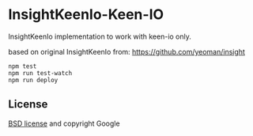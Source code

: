 # InsightKeenIo-Keen-IO

InsightKeenIo implementation to work with keen-io only.

based on original InsightKeenIo from: https://github.com/yeoman/insight

```
npm test
npm run test-watch
npm run deploy
```

## License

[BSD license](http://opensource.org/licenses/bsd-license.php) and copyright Google
